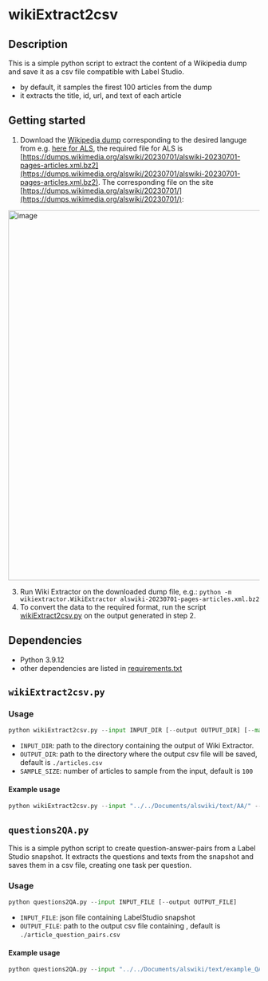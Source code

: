 # wikiExtract2csv

## Description

This is a simple python script to extract the content of a Wikipedia dump and save it as a csv file compatible with Label Studio.

- by default, it samples the firest 100 articles from the dump
- it extracts the title, id, url, and text of each article

## Getting started

1. Download the [Wikipedia dump](https://dumps.wikimedia.org/) corresponding to the desired languge from e.g. [here for ALS](https://dumps.wikimedia.org/alswiki/20230701/), the required file for ALS is [https://dumps.wikimedia.org/alswiki/20230701/alswiki-20230701-pages-articles.xml.bz2](https://dumps.wikimedia.org/alswiki/20230701/alswiki-20230701-pages-articles.xml.bz2). The corresponding file on the site [https://dumps.wikimedia.org/alswiki/20230701/](https://dumps.wikimedia.org/alswiki/20230701/):
<img width="743" alt="image" src="https://github.com/Fenerator/wikiExtract2csv/assets/33670163/01e9561d-0860-46c4-9b7e-6bdd07914b9e">

3. Run Wiki Extractor on the downloaded dump file, e.g.: `python -m wikiextractor.WikiExtractor alswiki-20230701-pages-articles.xml.bz2`
4. To convert the data to the required format, run the script [wikiExtract2csv.py](wikiExtract2csv.py) on the output generated in step 2.

## Dependencies

- Python 3.9.12
- other dependencies are listed in [requirements.txt](requirements.txt)

## ``wikiExtract2csv.py``

### Usage

```python
python wikiExtract2csv.py --input INPUT_DIR [--output OUTPUT_DIR] [--max SAMPLE_SIZE]
```

- `INPUT_DIR`: path to the directory containing the output of Wiki Extractor.
- `OUTPUT_DIR`: path to the directory where the output csv file will be saved, default is `./articles.csv`
- `SAMPLE_SIZE`: number of articles to sample from the input, default is `100`

#### Example usage

```python
python wikiExtract2csv.py --input "../../Documents/alswiki/text/AA/" --output "../../Documents/alswiki/articles.csv" --max 100
```

## ``questions2QA.py``

This is a simple python script to create question-answer-pairs from a Label Studio snapshot. It extracts the questions and texts from the snapshot and saves them in a csv file, creating one task per question.

### Usage

```python
python questions2QA.py --input INPUT_FILE [--output OUTPUT_FILE]
```

- `INPUT_FILE`: json file containing LabelStudio snapshot
- `OUTPUT_FILE`: path to the output csv file containing , default is `./article_question_pairs.csv`

#### Example usage

```python
python questions2QA.py --input "../../Documents/alswiki/text/example_QA_export.json" --output "../../Documents/alswiki/article_question_pairs.csv"
```

